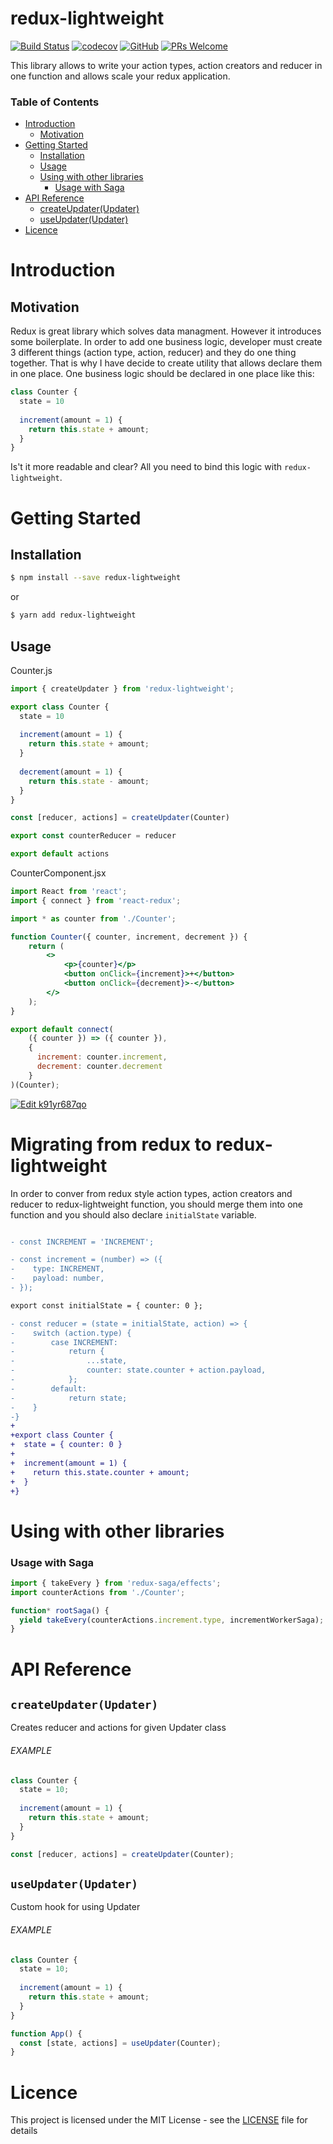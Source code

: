 # redux-lightweight

[![Build Status](https://travis-ci.com/doniyor2109/redux-lightweight.svg?branch=master)](https://travis-ci.com/doniyor2109/redux-lightweight)
[![codecov](https://codecov.io/gh/doniyor2109/redux-lightweight/branch/master/graph/badge.svg)](https://codecov.io/gh/doniyor2109/redux-lightweight)
[![GitHub](https://img.shields.io/github/license/mashape/apistatus.svg)](https://github.com/doniyor2109/redux-lightweight/blob/master/LICENSE)
[![PRs Welcome](https://img.shields.io/badge/PRs-welcome-brightgreen.svg)](http://makeapullrequest.com)

This library allows to write your action types, action creators and reducer in one function and allows scale your redux application.

### Table of Contents

- [Introduction](#introduction)
  - [Motivation](#motivation)
- [Getting Started](#getting-started)
  - [Installation](#installation)
  - [Usage](#usage)
  - [Using with other libraries](#using-with-other-libraries)
    - [Usage with Saga](#usage-with-saga)
- [API Reference](#api-reference)
  - [createUpdater(Updater)](#createupdaterupdater)
  - [useUpdater(Updater)](#useupdaterupdater)
- [Licence](#licence)

# Introduction

## Motivation

Redux is great library which solves data managment. However it introduces some boilerplate. In order to add one business logic, developer must create 3 different things (action type, action, reducer) and they do one thing together. That is why I have decide to create utility that allows declare them in one place.
One business logic should be declared in one place like this:

```js
class Counter {
  state = 10
  
  increment(amount = 1) {
    return this.state + amount;
  }
}
```

Is't it more readable and clear? All you need to bind this logic with `redux-lightweight`.

# Getting Started

## Installation

```bash
$ npm install --save redux-lightweight
```

or

```bash
$ yarn add redux-lightweight
```

## Usage

Counter.js
```js
import { createUpdater } from 'redux-lightweight';

export class Counter {
  state = 10
  
  increment(amount = 1) {
    return this.state + amount;
  }
  
  decrement(amount = 1) {
    return this.state - amount;
  }
}

const [reducer, actions] = createUpdater(Counter)

export const counterReducer = reducer

export default actions
```

CounterComponent.jsx
```jsx harmony
import React from 'react';
import { connect } from 'react-redux';

import * as counter from './Counter';

function Counter({ counter, increment, decrement }) {
    return (
        <>
            <p>{counter}</p>
            <button onClick={increment}>+</button>
            <button onClick={decrement}>-</button>
        </>
    );
}

export default connect(
    ({ counter }) => ({ counter }),
    {
      increment: counter.increment,
      decrement: counter.decrement
    }
)(Counter);
```

[![Edit k91yr687qo](https://codesandbox.io/static/img/play-codesandbox.svg)](https://codesandbox.io/s/k91yr687qo)

# Migrating from redux to redux-lightweight

In order to conver from redux style action types, action creators and reducer to redux-lightweight function, you should merge them into one function and you should also declare `initialState` variable.
```diff

- const INCREMENT = 'INCREMENT';

- const increment = (number) => ({
-    type: INCREMENT,
-    payload: number,
- });

export const initialState = { counter: 0 };

- const reducer = (state = initialState, action) => {
-    switch (action.type) {
-        case INCREMENT:
-            return {
-                ...state,
-                counter: state.counter + action.payload,
-            };
-        default:
-            return state;
-    }
-}
+ 
+export class Counter {
+  state = { counter: 0 }
+  
+  increment(amount = 1) {
+    return this.state.counter + amount;
+  }
+}
```

# Using with other libraries

### Usage with Saga

```js
import { takeEvery } from 'redux-saga/effects';
import counterActions from './Counter';

function* rootSaga() {
  yield takeEvery(counterActions.increment.type, incrementWorkerSaga);
}
```

# API Reference

## `createUpdater(Updater)`


Creates reducer and actions for given Updater class

###### EXAMPLE

```js
class Counter {
  state = 10;
  
  increment(amount = 1) {
    return this.state + amount;
  }
}

const [reducer, actions] = createUpdater(Counter);
```

## `useUpdater(Updater)`

Custom hook for using Updater

###### EXAMPLE

```js
class Counter {
  state = 10;
  
  increment(amount = 1) {
    return this.state + amount;
  }
}

function App() {
  const [state, actions] = useUpdater(Counter);
}
```

# Licence

This project is licensed under the MIT License - see the [LICENSE](LICENSE) file for details
